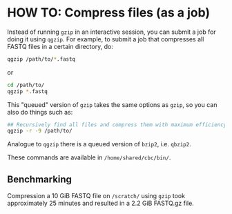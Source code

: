 # HOW TO: Compress files (as a job)
Instead of running `gzip` in an interactive session, you can submit a job for doing it using `qgzip`.  For example, to submit a job that compresses all FASTQ files in a certain directory, do:
```sh
qgzip /path/to/*.fastq
```
or
```sh
cd /path/to/
qgzip *.fastq
```
This "queued" version of `gzip` takes the same options as `gzip`, so you can also do things such as:
```sh
## Recursively find all files and compress them with maximum efficiency
qgzip -r -9 /path/to/
```

Analogue to `qgzip` there is a queued version of `bzip2`, i.e. `qbzip2`.  

These commands are available in `/home/shared/cbc/bin/`.

## Benchmarking
Compression a 10 GiB FASTQ file on `/scratch/` using `gzip` took approximately 25 minutes and resulted in a 2.2 GiB FASTQ.gz file. 